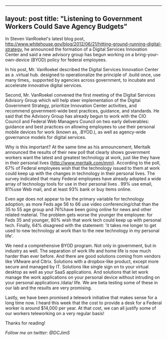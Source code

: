 
---
layout: post
title: "Listening to Government Workers Could Save Agency Budgets"
---


In Steven VanRoekel's latest blog post, http://www.whitehouse.gov/blog/2012/06/21/hitting-ground-running-digital-strategy, he announced the formation of a Digital Services Innovation Center and said a new advisory group has begun working on a bring-your-own-device (BYOD) policy for federal employees.

In his post, Mr. VanRoekel described the Digital Services Innovation Center as a .virtual hub. designed to operationalize the principle of .build once, use many times,.  supported by agencies across government, to incubate and accelerate innovative digital services.

Second, Mr. VanRoekel convened the first meeting of the Digital Services Advisory Group which will help steer implementation of the Digital Government Strategy, prioritize Innovation Center activities, and recommend government-wide best practices, guidance, and standards.  He said that the Advisory Group has already begun to work with the CIO Council and Federal Web Managers Council on two early deliverables: guidance and best practices on allowing employees to use their personal mobile devices for work (known as, .BYOD.), as well as agency-wide governance models for digital services.

Why is this important?  At the same time as his announcement, Meritalk announced the results of their new poll that clearly shows government workers want the latest and greatest technology at work, just like they have in their personal lives (http://www.meritalk.com/mmi).  According to the poll, 67% of Federal employees wish that the technology issued to them at work could keep up with the changes in technology in their personal lives. The survey indicated that many Federal employees have already adopted a wide array of technology tools for use in their personal lives . 99% use email, 81%use Web mail, and at least 93% bank or buy items online.

Even age does not appear to be the primary variable for technology adoption; as more Feds age 56 to 66 use video conferencing/chat than the 35 to 55 age group and 76%have been going online for news and other related material. The problem gets worse the younger the employee: for Feds 35 and younger, 80% wish that work tech could keep up with personal tech. Finally, 64% disagreed with the statement:  'it takes me longer to get used to new technology at work than to the new technology in my personal life'.

We need a comprehensive BYOD program.  Not only in government, but in industry as well.  The separation of work life and home life is now much harder than ever before. And there are good solutions coming from vendors like VMware and Citrix.  Solutions with a dropbox-like product, except more secure and managed by IT.  Solutions like single sign on to your virtual desktop as well as your SaaS applications.  And solutions that let work manage the work applications on your personal device without intruding on your personal applications /data/ life. We are beta testing some of these in our lab and the results are very promising.

Lastly, we have been promised a telework initiative that makes sense for a long time now.  I heard this week that the cost to provide a desk for a Federal worker is around $14,000 per year.  At that cost, we can all justify some of our workers teleworking on a very regular basis!

Thanks for reading!

*Follow me on twitter: @DCJimS*

